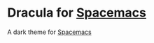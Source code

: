 # Dracula for [Spacemacs](https://www.spacemacs.org/)
A dark theme for [Spacemacs](https://www.spacemacs.org/)
